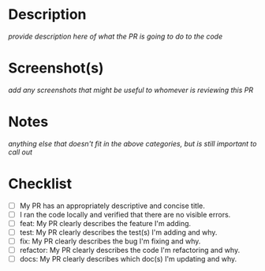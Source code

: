 # Description
_provide description here of what the PR is going to do to the code_

# Screenshot(s)
_add any screenshots that might be useful to whomever is reviewing this PR_

# Notes
_anything else that doesn't fit in the above categories, but is still important to call out_

# Checklist
- [ ] My PR has an appropriately descriptive and concise title.
- [ ] I ran the code locally and verified that there are no visible errors.
- [ ] feat: My PR clearly describes the feature I'm adding.
- [ ] test: My PR clearly describes the test(s) I'm adding and why.
- [ ] fix: My PR clearly describes the bug I'm fixing and why.
- [ ] refactor: My PR clearly describes the code I'm refactoring and why.
- [ ] docs: My PR clearly describes which doc(s) I'm updating and why.
